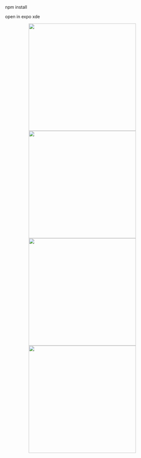 npm install

open in expo xde

<p align="center">
  <img src="https://i.imgur.com/XABySPw.jpg" width="350"/>
  <img src="https://i.imgur.com/IPu5AvQ.jpg" width="350"/>
  <img src="https://i.imgur.com/QKXRc78.jpg" width="350"/>
  <img src="https://i.imgur.com/17N8ciC.jpg" width="350"/>
</p>

